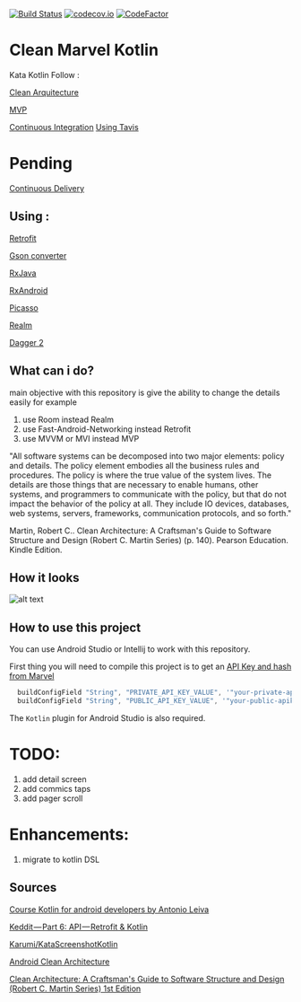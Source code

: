 
[![Build Status](https://travis-ci.org/adsf117/Clean_Marvel_Kotlin.svg?branch=master)](https://travis-ci.org/adsf117/Clean_Marvel_Kotlin)
[![codecov.io](https://codecov.io/gh/adsf117/Clean_Marvel_Kotlin/branch/master/graph/badge.svg)](https://codecov.io/gh/adsf117/Clean_Marvel_Kotlin/)
[![CodeFactor](https://www.codefactor.io/repository/github/adsf117/clean_marvel_kotlin/badge)](https://www.codefactor.io/repository/github/adsf117/clean_marvel_kotlin)

# Clean Marvel Kotlin
Kata Kotlin 
Follow :

[Clean Arquitecture](https://8thlight.com/blog/uncle-bob/2012/08/13/the-clean-architecture.html/)

[MVP](https://antonioleiva.com/mvp-android/) 

[Continuous Integration](https://www.martinfowler.com/articles/continuousIntegration.html) [Using Tavis](https://travis-ci.org/)

# Pending
[Continuous Delivery](https://martinfowler.com/bliki/ContinuousDelivery.html)


## Using :

[Retrofit](http://square.github.io/retrofit/)

[Gson converter](https://github.com/square/retrofit/tree/master/retrofit-converters/gson)

[RxJava](https://github.com/ReactiveX/RxJava)

[RxAndroid](https://github.com/ReactiveX/rxandroid)

[Picasso](https://github.com/square/picasso)

[Realm](https://realm.io/docs/java/latest)

[Dagger 2](https://dagger.dev/)


##  What can i do?

main objective with this repository  is give the ability to change the details easily for example
1. use Room instead Realm
2. use Fast-Android-Networking  instead Retrofit
3. use MVVM or MVI instead MVP

"All software systems can be decomposed into two major elements: policy and details.
 The policy element embodies all the business rules and procedures.
 The policy is where the true value of the system lives.
 The details are those things that are necessary to enable humans, other systems, and programmers to communicate with the policy,
 but that do not impact the behavior of the policy at all.
 They include IO devices, databases, web systems, servers, frameworks, communication protocols, and so forth."

Martin, Robert C.. Clean Architecture: A Craftsman's Guide to Software Structure and Design (Robert C. Martin Series) (p. 140). Pearson Education. Kindle Edition.


## How it looks
![alt text](https://github.com/adsf117/Clean_Marvel_Kotlin/blob/master/how_it_looks.gif)


## How to use this project

You can use Android Studio or Intellij to work with this repository.

First thing you will need to compile this project is to get an [API Key and hash from Marvel](https://marvel.com/signin?referer=https%3A%2F%2Fdeveloper.marvel.com%2Faccount)

```Clean_Marvel_Kotlin/app/build.gradle
  buildConfigField "String", "PRIVATE_API_KEY_VALUE", '"your-private-apikey"'
  buildConfigField "String", "PUBLIC_API_KEY_VALUE", '"your-public-apikey"'
```

The `Kotlin` plugin for Android Studio is also required.

# TODO:
1. add detail screen
2. add commics taps 
3. add pager scroll

# Enhancements:

1. migrate to kotlin DSL


## Sources

[Course Kotlin for android developers by  Antonio Leiva](https://academy.antonioleiva.com/courses/)

[Keddit — Part 6: API — Retrofit & Kotlin](https://android.jlelse.eu/keddit-part-6-api-retrofit-kotlin-d309074af0)

[Karumi/KataScreenshotKotlin](https://github.com/Karumi/KataScreenshotKotlin)

[Android Clean Architecture ](https://caster.io/courses/android-clean-architecture)

[Clean Architecture: A Craftsman's Guide to Software Structure and Design (Robert C. Martin Series) 1st Edition](https://www.amazon.com/Clean-Architecture-Craftsmans-Software-Structure/dp/0134494164)


